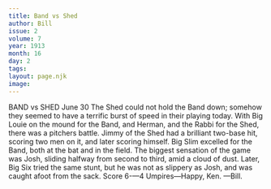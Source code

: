 ```yaml
---
title: Band vs Shed
author: Bill
issue: 2
volume: 7
year: 1913
month: 16
day: 2
tags:
layout: page.njk
image:
---
```

BAND vs SHED    June 30    The Shed could not hold the Band down; somehow they seemed to have a terrific burst of speed in their playing today. With Big Louie on the mound for the Band, and Herman, and the Rabbi for the Shed, there was a pitchers battle. Jimmy of the Shed had a brilliant two-base hit, scoring two men on it, and later scoring himself. Big Slim excelled for the Band, both at the bat and in the field. The biggest sensation of the game was Josh, sliding halfway from second to third, amid a cloud of dust. Later, Big Six tried the same stunt, but he was not as slippery as Josh, and was caught afoot from the sack. Score 6-—4 Umpires—Happy, Ken. —Bill. 

